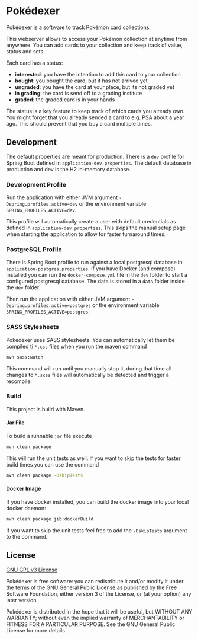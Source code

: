# Pokédexer

Pokédexer is a software to track Pokémon card collections.

This webserver allows to access your Pokémon collection at anytime from anywhere. You can add cards to your collection and keep track of value, status and sets.

Each card has a status:

- **interested**: you have the intention to add this card to your collection
- **bought**: you bought the card, but it has not arrived yet
- **ungraded**: you have the card at your place, but its not graded yet
- **in grading**: the card is send off to a grading institute
- **graded**: the graded card is in your hands

The status is a key feature to keep track of which cards you already own. You might forget that you already sended a card to e.g. PSA about a year ago. This should prevent that you buy a card multiple times.

## Development

The default properties are meant for production. There is a `dev` profile for Spring Boot defined in `application-dev.properties`. The default database in production and dev is the H2 in-memory database.

### Development Profile

Run the application with either JVM argument `-Dspring.profiles.active=dev` or the environment variable `SPRING_PROFILES_ACTIVE=dev`.

This profile will automatically create a user with default credentials as defined in `application-dev.properties`. This skips the manual setup page when starting the application to allow for faster turnaround times.

### PostgreSQL Profile

There is Spring Boot profile to run against a local postgresql database in `application-postgres.properties`. If you have Docker (and compose) installed you can run the `docker-compose.yml` file in the `dev` folder to start a configured postgresql database. The data is stored in a `data` folder inside the `dev` folder.

Then run the application with either JVM argument `-Dspring.profiles.active=postgres` or the environment variable `SPRING_PROFILES_ACTIVE=postgres`.

### SASS Stylesheets

Pokédexer uses SASS stylesheets. You can automatically let them be compiled ti `*.css` files when you run the maven command

```bash
mvn sass:watch
```

This command will run until you manually stop it, during that time all changes to `*.scss` files will automatically be detected and trigger a recompile.

### Build

This project is build with Maven.

#### Jar File

To build a runnable `jar` file execute

```bash
mvn clean package
```

This will run the unit tests as well. If you want to skip the tests for faster build times you can use the command

```bash
mvn clean package -DskipTests
```

#### Docker Image

If you have docker installed, you can build the docker image into your local docker daemon:

```bash
mvn clean package jib:dockerBuild
```

If you want to skip the unit tests feel free to add the `-DskipTests` argument to the command.

## License

[GNU GPL v3 License](LICENSE.md)

Pokédexer is free software: you can redistribute it and/or modify
it under the terms of the GNU General Public License as published by
the Free Software Foundation, either version 3 of the License, or
(at your option) any later version.

Pokédexer is distributed in the hope that it will be useful,
but WITHOUT ANY WARRANTY; without even the implied warranty of
MERCHANTABILITY or FITNESS FOR A PARTICULAR PURPOSE. See the
GNU General Public License for more details.
